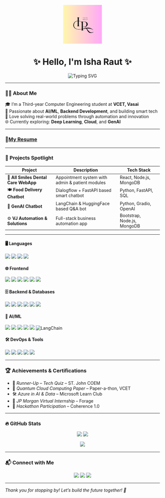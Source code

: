 <p align="center">
  <img src="https://raw.githubusercontent.com/IshaRaut13/IshaRaut13/main/pink.png" alt="Isha Raut Banner" width="25%" />
</p>

<h1 align="center">✨ Hello, I'm Isha Raut ✨</h1>

<p align="center">
  <img src="https://readme-typing-svg.demolab.com?font=Fira+Code&pause=1000&color=007ACC&center=true&vCenter=true&width=1000&lines=AI+%26+ML+Enthusiast+%7C+Full-Stack+Web+Developer+%7C+Problem+Solver+%7C+Tech+Explorer" alt="Typing SVG" />
</p>

---

### 👩‍💻 About Me

🎓 I’m a Third-year Computer Engineering student at **VCET, Vasai**  
🌟 Passionate about **AI/ML**, **Backend Development**, and building smart tech  
🧠 Love solving real-world problems through automation and innovation  
🌐 Currently exploring: **Deep Learning**, **Cloud**, and **GenAI**  

---

### 📝[My Resume](https://drive.google.com/file/d/1seGo-q3j5BjLtYExcYJwqkE7qF4Si0sN/view?usp=sharing)
</p>

---

### 🚀 Projects Spotlight

| Project | Description | Tech Stack |
|--------|-------------|------------|
| 🦷 **All Smiles Dental Care WebApp** | Appointment system with admin & patient modules | React, Node.js, MongoDB |
| 🍽 **Food Delivery Chatbot** | Dialogflow + FastAPI based smart chatbot | Python, FastAPI, SQL |
| 🧠 **GenAI Chatbot** | LangChain & HuggingFace based Q&A bot | Python, Gradio, OpenAI |
| ⚙ **VJ Automation & Solutions** | Full-stack business automation app | Bootstrap, Node.js, MongoDB |

---

#### 🖥 Languages
<p>
  <img src="https://cdn.jsdelivr.net/gh/devicons/devicon/icons/python/python-original.svg" width="40"/>
  <img src="https://cdn.jsdelivr.net/gh/devicons/devicon/icons/c/c-original.svg" width="40"/>
  <img src="https://cdn.jsdelivr.net/gh/devicons/devicon/icons/javascript/javascript-original.svg" width="40"/>
  <img src="https://cdn.jsdelivr.net/gh/devicons/devicon/icons/mysql/mysql-original.svg" width="40"/>
</p>

#### 🌐 Frontend
<p>
  <img src="https://cdn.jsdelivr.net/gh/devicons/devicon/icons/react/react-original.svg" width="40"/>
  <img src="https://cdn.jsdelivr.net/gh/devicons/devicon/icons/tailwindcss/tailwindcss-plain.svg" width="40"/>
  <img src="https://cdn.jsdelivr.net/gh/devicons/devicon/icons/html5/html5-original.svg" width="40"/>
  <img src="https://cdn.jsdelivr.net/gh/devicons/devicon/icons/css3/css3-original.svg" width="40"/>
  <img src="https://cdn.jsdelivr.net/gh/devicons/devicon/icons/bootstrap/bootstrap-original.svg" width="40"/>
  <img src="https://cdn.jsdelivr.net/gh/devicons/devicon/icons/figma/figma-original.svg" width="40"/>
</p>

#### 🗄 Backend & Databases
<p>
  <img src="https://cdn.jsdelivr.net/gh/devicons/devicon/icons/nodejs/nodejs-original.svg" width="40"/>
  <img src="https://cdn.jsdelivr.net/gh/devicons/devicon/icons/express/express-original.svg" width="40" style="background-color:white;"/>
  <img src="https://cdn.jsdelivr.net/gh/devicons/devicon/icons/mongodb/mongodb-original.svg" width="40"/>
  <img src="https://cdn.jsdelivr.net/gh/devicons/devicon/icons/mysql/mysql-original.svg" width="40"/>
  <img src="https://www.vectorlogo.zone/logos/firebase/firebase-icon.svg" width="40"/>
  <img src="https://cdn.jsdelivr.net/gh/devicons/devicon/icons/fastapi/fastapi-original.svg" width="40"/>
</p>

#### 🤖 AI/ML
<p>
  <img src="https://cdn.jsdelivr.net/gh/devicons/devicon/icons/python/python-original.svg" width="40"/>
  <img src="https://cdn.jsdelivr.net/gh/devicons/devicon/icons/numpy/numpy-original.svg" width="40"/>
  <img src="https://cdn.jsdelivr.net/gh/devicons/devicon/icons/pandas/pandas-original.svg" width="40"/>
  <img src="https://cdn.jsdelivr.net/gh/devicons/devicon/icons/scikit-learn/scikit-learn-original.svg" width="40"/>
  <img src="https://upload.wikimedia.org/wikipedia/commons/8/8a/Dialogflow_Logo.png" width="40"/>
  <img src="https://avatars.githubusercontent.com/u/104458401?s=200&v=4" width="40" title="LangChain"/>
</p>

#### 🛠 DevOps & Tools
<p>
  <img src="https://cdn.jsdelivr.net/gh/devicons/devicon/icons/git/git-original.svg" width="40"/>
  <img src="https://cdn.jsdelivr.net/gh/devicons/devicon/icons/github/github-original.svg" width="40"/>
  <img src="https://www.vectorlogo.zone/logos/vercel/vercel-icon.svg" width="40"/>
  <img src="https://cdn.jsdelivr.net/gh/devicons/devicon/icons/azure/azure-original.svg" width="40"/>
  <img src="https://www.vectorlogo.zone/logos/getpostman/getpostman-icon.svg" width="40"/>
</p>

---

### 🏆 Achievements & Certifications

- 🥇 *Runner-Up – Tech Quiz* – ST. John COEM  
- 🧠 *Quantum Cloud Computing Paper* – Paper-a-thon, VCET  
- 🛠 *Azure in AI & Data* – Microsoft Learn Club  
- 💼 *JP Morgan Virtual Internship* – Forage  
- 🧪 *Hackathon Participation* – Coherence 1.0  

---

### 🔥 GitHub Stats

<p align="center">
  <img src="https://github-readme-stats.vercel.app/api?username=IshaRaut13&show_icons=true&theme=radical" height="150" />
  <img src="https://github-readme-streak-stats.herokuapp.com/?user=IshaRaut13&theme=radical" height="150" />
</p>

<p align="center">
  <img src="https://github-readme-stats.vercel.app/api/top-langs/?username=IshaRaut13&layout=compact&theme=radical" height="150" />
</p>

---

### 📬 Connect with Me

<p align="center">
  <a href="mailto:iraut1303@gmail.com"><img src="https://img.shields.io/badge/Gmail-D14836?style=flat&logo=gmail&logoColor=white"/></a>
  <a href="https://www.linkedin.com/in/isha-raut13"><img src="https://img.shields.io/badge/LinkedIn-0077B5?style=flat&logo=linkedin&logoColor=white"/></a>
  <a href="https://github.com/IshaRaut13"><img src="https://img.shields.io/badge/GitHub-181717?style=flat&logo=github&logoColor=white"/></a>
</p>

---

_Thank you for stopping by! Let’s build the future together! 🌟_
